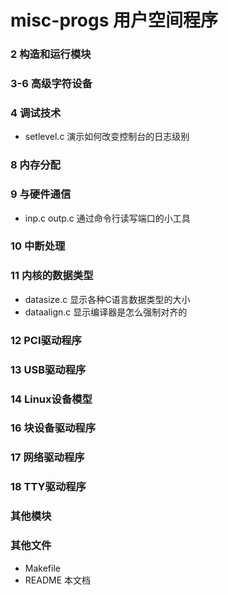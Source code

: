 misc-progs 用户空间程序
=======================

### 2 构造和运行模块

### 3-6 高级字符设备

### 4 调试技术
* setlevel.c
  演示如何改变控制台的日志级别

### 8 内存分配

### 9 与硬件通信
* inp.c outp.c
  通过命令行读写端口的小工具

### 10 中断处理

### 11 内核的数据类型
* datasize.c
  显示各种C语言数据类型的大小
* dataalign.c
  显示编译器是怎么强制对齐的

### 12 PCI驱动程序

### 13 USB驱动程序

### 14 Linux设备模型

### 16 块设备驱动程序

### 17 网络驱动程序

### 18 TTY驱动程序

### 其他模块

### 其他文件
* Makefile
* README          本文档
